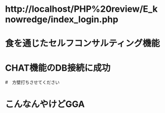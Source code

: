 # http://localhost/PHP%20review/E_knowredge/index_login.php

# 食を通じたセルフコンサルティング機能

# CHAT機能のDB接続に成功

#　方壁打ちさせてください

# こんなんやけどGGA